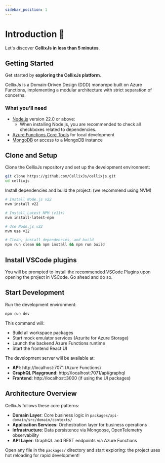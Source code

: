```yaml
---
sidebar_position: 1
---
```


# Introduction 👋

Let's discover **CellixJs in less than 5 minutes**.

## Getting Started

Get started by **exploring the CellixJs platform**.

CellixJs is a Domain-Driven Design (DDD) monorepo built on Azure Functions, implementing a modular architecture with strict separation of concerns.

### What you'll need

- [Node.js](https://nodejs.org/en/download/) version 22.0 or above:
  - When installing Node.js, you are recommended to check all checkboxes related to dependencies.
- [Azure Functions Core Tools](https://docs.microsoft.com/en-us/azure/azure-functions/functions-run-local) for local development
- [MongoDB](https://www.mongodb.com/try/download/community) or access to a MongoDB instance

## Clone and Setup

Clone the CellixJs repository and set up the development environment:

```bash
git clone https://github.com/CellixJs/cellixjs.git
cd cellixjs
```



Install dependencies and build the project: (we recommend using NVM)

```bash
# Install Node.js v22
nvm install v22

# Install Latest NPM (v11+)
nvm install-latest-npm

# Use Node.js v22
nvm use v22

# Clean, install dependencies, and build
npm run clean && npm install && npm run build
```

## Install VSCode plugins
You will be prompted to install the [recommended VSCode Plugins](https://github.com/CellixJs/cellixjs/blob/main/.vscode/extensions.json) upon opening the project in VSCode. Go ahead and do so.

## Start Development

Run the development environment:

```bash
npm run dev
```

This command will:
- Build all workspace packages
- Start mock emulator services (Azurite for Azure Storage)
- Launch the backend Azure Functions runtime
- Start the frontend React UI

The development server will be available at:
- **API**: http://localhost:7071 (Azure Functions)
- **GraphQL Playground**: http://localhost:7071/api/graphql
- **Frontend**: http://localhost:3000 (if using the UI packages)

## Architecture Overview

CellixJs follows these core patterns:

- **Domain Layer**: Core business logic in `packages/api-domain/src/domain/contexts/`
- **Application Services**: Orchestration layer for business operations
- **Infrastructure**: Data persistence via Mongoose, OpenTelemetry observability  
- **API Layer**: GraphQL and REST endpoints via Azure Functions

Open any file in the `packages/` directory and start exploring: the project uses hot reloading for rapid development!
